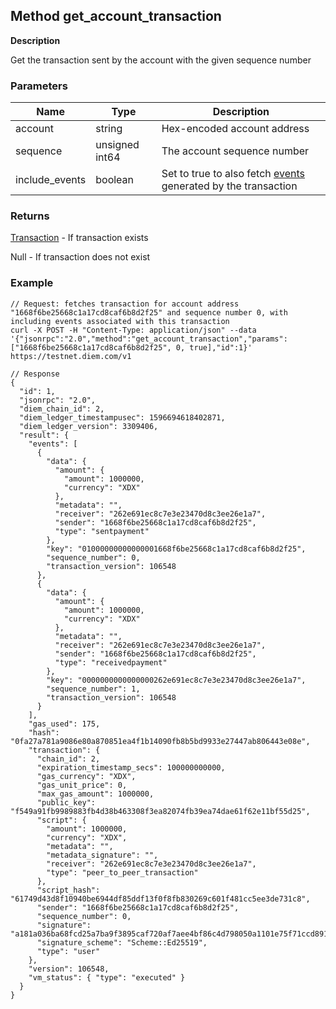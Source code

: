 ## Method get_account_transaction

**Description**

Get the transaction sent by the account with the given sequence number


### Parameters

| Name           | Type           | Description                                                   |
|----------------|----------------|---------------------------------------------------------------|
| account        | string         | Hex-encoded account address                                   |
| sequence       | unsigned int64 | The account sequence number                                   |
| include_events | boolean        | Set to true to also fetch [events](type_event.md) generated by the transaction |

### Returns

[Transaction](type_transaction.md) - If transaction exists

Null - If transaction does not exist


### Example


```
// Request: fetches transaction for account address "1668f6be25668c1a17cd8caf6b8d2f25" and sequence number 0, with including events associated with this transaction
curl -X POST -H "Content-Type: application/json" --data '{"jsonrpc":"2.0","method":"get_account_transaction","params":["1668f6be25668c1a17cd8caf6b8d2f25", 0, true],"id":1}' https://testnet.diem.com/v1

// Response
{
  "id": 1,
  "jsonrpc": "2.0",
  "diem_chain_id": 2,
  "diem_ledger_timestampusec": 1596694618402871,
  "diem_ledger_version": 3309406,
  "result": {
    "events": [
      {
        "data": {
          "amount": {
            "amount": 1000000,
            "currency": "XDX"
          },
          "metadata": "",
          "receiver": "262e691ec8c7e3e23470d8c3ee26e1a7",
          "sender": "1668f6be25668c1a17cd8caf6b8d2f25",
          "type": "sentpayment"
        },
        "key": "01000000000000001668f6be25668c1a17cd8caf6b8d2f25",
        "sequence_number": 0,
        "transaction_version": 106548
      },
      {
        "data": {
          "amount": {
            "amount": 1000000,
            "currency": "XDX"
          },
          "metadata": "",
          "receiver": "262e691ec8c7e3e23470d8c3ee26e1a7",
          "sender": "1668f6be25668c1a17cd8caf6b8d2f25",
          "type": "receivedpayment"
        },
        "key": "0000000000000000262e691ec8c7e3e23470d8c3ee26e1a7",
        "sequence_number": 1,
        "transaction_version": 106548
      }
    ],
    "gas_used": 175,
    "hash": "0fa27a781a9086e80a870851ea4f1b14090fb8b5bd9933e27447ab806443e08e",
    "transaction": {
      "chain_id": 2,
      "expiration_timestamp_secs": 100000000000,
      "gas_currency": "XDX",
      "gas_unit_price": 0,
      "max_gas_amount": 1000000,
      "public_key": "f549a91fb9989883fb4d38b463308f3ea82074fb39ea74dae61f62e11bf55d25",
      "script": {
        "amount": 1000000,
        "currency": "XDX",
        "metadata": "",
        "metadata_signature": "",
        "receiver": "262e691ec8c7e3e23470d8c3ee26e1a7",
        "type": "peer_to_peer_transaction"
      },
      "script_hash": "61749d43d8f10940be6944df85ddf13f0f8fb830269c601f481cc5ee3de731c8",
      "sender": "1668f6be25668c1a17cd8caf6b8d2f25",
      "sequence_number": 0,
      "signature": "a181a036ba68fcd25a7ba9f3895caf720af7aee4bf86c4d798050a1101e75f71ccd891158c8fa0bf349bbb66fb0ba50b29b6fb29822dc04071aff831735e6402",
      "signature_scheme": "Scheme::Ed25519",
      "type": "user"
    },
    "version": 106548,
    "vm_status": { "type": "executed" }
  }
}

```
